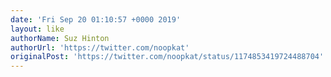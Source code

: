 ```yaml
---
date: 'Fri Sep 20 01:10:57 +0000 2019'
layout: like
authorName: Suz Hinton
authorUrl: 'https://twitter.com/noopkat'
originalPost: 'https://twitter.com/noopkat/status/1174853419724488704'
---
```

